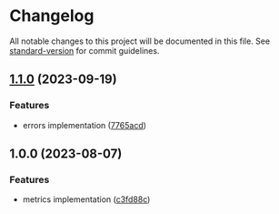 # Changelog

All notable changes to this project will be documented in this file. See [standard-version](https://github.com/conventional-changelog/standard-version) for commit guidelines.

## [1.1.0](https://github.com/rudderlabs/metrics-reporter-ios/compare/v1.0.0...v1.1.0) (2023-09-19)


### Features

* errors implementation ([7765acd](https://github.com/rudderlabs/metrics-reporter-ios/commit/7765acd786a2605d67039a23db35ff8e19ec82df))

## 1.0.0 (2023-08-07)


### Features

* metrics implementation ([c3fd88c](https://github.com/rudderlabs/metrics-reporter-ios/commit/c3fd88cf2cd94ffd4019d68d93a0f573af810bd6))
